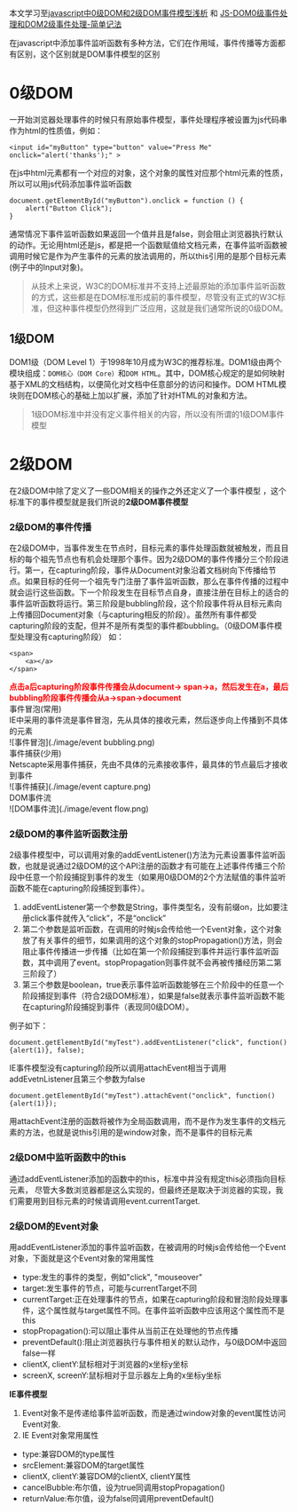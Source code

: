 
本文学习至[javascript中0级DOM和2级DOM事件模型浅析](http://blog.csdn.net/sixwinds/article/details/5656413) 和 [JS-DOM0级事件处理和DOM2级事件处理-简单记法](http://www.cnblogs.com/holyson/p/3914406.html)  

在javascript中添加事件监听函数有多种方法，它们在作用域，事件传播等方面都有区别，这个区别就是DOM事件模型的区别  

# 0级DOM  
一开始浏览器处理事件的时候只有原始事件模型，事件处理程序被设置为js代码串作为html的性质值，例如：  

    <input id="myButton" type="button" value="Press Me" onclick="alert('thanks');" >  
在js中html元素都有一个对应的对象，这个对象的属性对应那个html元素的性质，所以可以用js代码添加事件监听函数  

    document.getElementById("myButton").onclick = function () {  
        alert("Button Click");  
    }  
通常情况下事件监听函数如果返回一个值并且是false，则会阻止浏览器执行默认的动作。无论用html还是js，都是把一个函数赋值给文档元素，在事件监听函数被调用时候它是作为产生事件的元素的放法调用的，所以this引用的是那个目标元素(例子中的Input对象)。  
>从技术上来说，W3C的DOM标准并不支持上述最原始的添加事件监听函数的方式，这些都是在DOM标准形成前的事件模型，尽管没有正式的W3C标准，但这种事件模型仍然得到广泛应用，这就是我们通常所说的0级DOM。  

## 1级DOM  
DOM1级（DOM Level 1）于1998年10月成为W3C的推荐标准。DOM1级由两个模块组成：`DOM核心（DOM Core）`和`DOM HTML`。其中，DOM核心规定的是如何映射基于XML的文档结构，以便简化对文档中任意部分的访问和操作。DOM HTML模块则在DOM核心的基础上加以扩展，添加了针对HTML的对象和方法。  
>1级DOM标准中并没有定义事件相关的内容，所以没有所谓的1级DOM事件模型  

# 2级DOM  

在2级DOM中除了定义了一些DOM相关的操作之外还定义了一个事件模型 ，这个标准下的事件模型就是我们所说的**2级DOM事件模型**  

### 2级DOM的事件传播  
在2级DOM中，当事件发生在节点时，目标元素的事件处理函数就被触发，而且目标的每个祖先节点也有机会处理那个事件。因为2级DOM的事件传播分三个阶段进行。第一，在capturing阶段，事件从Document对象沿着文档树向下传播给节点。如果目标的任何一个祖先专门注册了事件监听函数，那么在事件传播的过程中就会运行这些函数。下一个阶段发生在目标节点自身，直接注册在目标上的适合的事件监听函数将运行。第三阶段是bubbling阶段，这个阶段事件将从目标元素向上传播回Document对象（与capturing相反的阶段）。虽然所有事件都受capturing阶段的支配，但并不是所有类型的事件都bubbling。（0级DOM事件模型处理没有capturing阶段） 如：  

    <span>  
        <a></a>  
    </span>  
<font color=red >**点击a后capturing阶段事件传播会从document-> span->a，然后发生在a，最后bubbling阶段事件传播会从a->span->document**</font>  
事件冒泡(常用)  
IE中采用的事件流是事件冒泡，先从具体的接收元素，然后逐步向上传播到不具体的元素  
![事件冒泡](./image/event bubbling.png)  
事件捕获(少用)  
Netscapte采用事件捕获，先由不具体的元素接收事件，最具体的节点最后才接收到事件  
![事件捕获](./image/event capture.png)  
DOM事件流  
![DOM事件流](./image/event flow.png)  

### 2级DOM的事件监听函数注册  
2级事件模型中，可以调用对象的addEventListener()方法为元素设置事件监听函数，也就是说通过2级DOM的这个API注册的函数才有可能在上述事件传播三个阶段中任意一个阶段捕捉到事件的发生（如果用0级DOM的2个方法赋值的事件监听函数不能在capturing阶段捕捉到事件）。  
1. addEventListener第一个参数是String，事件类型名，没有前缀on，比如要注册click事件就传入“click”，不是“onclick”  
2. 第二个参数是监听函数，在调用的时候js会传给他一个Event对象，这个对象放了有关事件的细节，如果调用的这个对象的stopPropagation()方法，则会阻止事件传播进一步传播（比如在第一个阶段捕捉到事件并运行事件监听函数，其中调用了event。stopPropagation则事件就不会再被传播经历第二第三阶段了）  
3. 第三个参数是boolean，true表示事件监听函数能够在三个阶段中的任意一个阶段捕捉到事件（符合2级DOM标准），如果是false就表示事件监听函数不能在capturing阶段捕捉到事件（表现同0级DOM）。  

例子如下：  

    document.getElementById("myTest").addEventListener("click", function(){alert(1)}, false);  

IE事件模型没有capturing阶段所以调用attachEvent相当于调用addEvetnListener且第三个参数为false  

    document.getElementById("myTest").attachEvent("onclick", function(){alert(1)});  
用attachEvent注册的函数将被作为全局函数调用，而不是作为发生事件的文档元素的方法，也就是说this引用的是window对象，而不是事件的目标元素  

### 2级DOM中监听函数中的this  
通过addEventListener添加的函数中的this，标准中并没有规定this必须指向目标元素， 尽管大多数浏览器都是这么实现的，但最终还是取决于浏览器的实现，我们需要用到目标元素的时候请调用event.currentTarget.  

### 2级DOM的Event对象  
用addEventListener添加的事件监听函数，在被调用的时候js会传给他一个Event对象，下面就是这个Event对象的常用属性  
+ type:发生的事件的类型，例如"click", "mouseover"  
+ target:发生事件的节点，可能与currentTarget不同  
+ currentTarget:正在处理事件的节点，如果在capturing阶段和冒泡阶段处理事件，这个属性就与target属性不同。在事件监听函数中应该用这个属性而不是this  
+ stopPropagation():可以阻止事件从当前正在处理他的节点传播  
+ preventDefault():阻止浏览器执行与事件相关的默认动作，与0级DOM中返回false一样  
+ clientX, clientY:鼠标相对于浏览器的x坐标y坐标  
+ screenX, screenY:鼠标相对于显示器左上角的x坐标y坐标  

**IE事件模型**  
1. Event对象不是传递给事件监听函数，而是通过window对象的event属性访问Event对象.  
2. IE Event对象常用属性  
+ type:兼容DOM的type属性  
+ srcElement:兼容DOM的target属性  
+ clientX, clientY:兼容DOM的clientX, clientY属性  
+ cancelBubble:布尔值，设为true同调用stopPropagation()  
+ returnValue:布尔值，设为false同调用preventDefault()  

